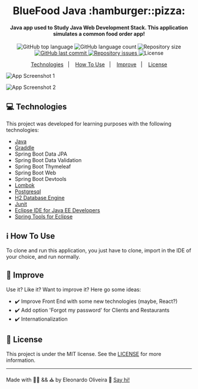 <h1 align="center">
    BlueFood Java :hamburger::pizza:
</h1>

<h4 align="center">
    Java app used to Study Java Web Development Stack. This application simulates a common food order app!
</h4>

<p align="center">
    <img alt="GitHub top language" src="https://img.shields.io/github/languages/top/eleonardoro/BlueFood-Java.svg">
    <img alt="GitHub language count" src="https://img.shields.io/github/languages/count/eleonardoro/BlueFood-Java.svg">
    <img alt="Repository size" src="https://img.shields.io/github/repo-size/eleonardoro/BlueFood-Java.svg">
    <a href="https://github.com/eleonardoro/BlueFood-Java/commits/master">
        <img alt="GitHub last commit" src="https://img.shields.io/github/last-commit/eleonardoro/BlueFood-Java.svg">
    </a>
    <a href="https://github.com/eleonardoro/BlueFood-Java/issues">
        <img alt="Repository issues" src="https://img.shields.io/github/issues/eleonardoro/BlueFood-Java.svg">
    </a>
    <img alt="License" src="https://img.shields.io/badge/license-MIT-yellowgreen">
</p>

<p align="center">
    <a href="#computer-technologies">Technologies</a>&nbsp;&nbsp;&nbsp;|&nbsp;&nbsp;&nbsp;
    <a href="#information_source-how-to-use">How To Use</a>&nbsp;&nbsp;&nbsp;|&nbsp;&nbsp;&nbsp;
    <a href="#page_facing_up-improve">Improve</a>&nbsp;&nbsp;&nbsp;|&nbsp;&nbsp;&nbsp;
    <a href="#memo-license">License</a>
</p>

![App Screenshot 1](https://res.cloudinary.com/eleonardoro/image/upload/v1613157906/Bluefood-Java-1_zxouy0.png)



![App Screenshot 2](https://res.cloudinary.com/eleonardoro/image/upload/v1613157906/Bluefood-Java-2_gkpisu.png)

## :computer: Technologies

This project was developed for learning purposes with the following technologies:

- [Java](https://www.java.com/)
- [Graddle](https://gradle.org/)
- Spring Boot Data JPA
- Spring Boot Data Validation
- Spring Boot Thymeleaf
- Spring Boot Web
- Spring Boot Devtools
- [Lombok](https://projectlombok.org/)
- [Postgresql](https://www.postgresql.org/)
- [H2 Database Engine](https://www.h2database.com)
- [Junit](https://junit.org/)
- [Eclipse IDE for Java EE Developers](ecl)
- [Spring Tools for Eclipse](https://spring.io/tools)


## :information_source: How To Use

To clone and run this application, you just have to clone, import in the IDE of your choice, and run normally.


## :page_facing_up: Improve

Use it? Like it? Want to improve it? Here go some ideas:
- :heavy_check_mark: Improve Front End with some new technologies (maybe, React?)
- :heavy_check_mark: Add option 'Forgot my password' for Clients and Restaurants
- :heavy_check_mark: Internationalization


## :memo: License
This project is under the MIT license. See the
[LICENSE](https://github.com/eleonardoro/train-chords/blob/master/LICENSE) for more information.

---

Made with :purple_heart::heartpulse: && :church: by Eleonardo Oliveira :wave: [Say
hi!](https://www.linkedin.com/in/eleonardo/)


[ecl]: https://www.eclipse.org/downloads/packages/release/mars/r/eclipse-ide-java-ee-developers
